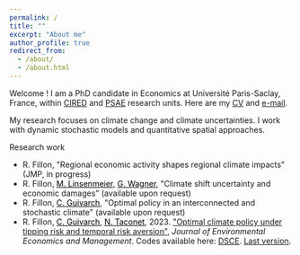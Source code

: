```yaml
---
permalink: /
title: ""
excerpt: "About me"
author_profile: true
redirect_from: 
  - /about/
  - /about.html
---
```


Welcome ! I am a PhD candidate in Economics at Université Paris-Saclay, France, within [CIRED](http://www.centre-cired.fr/en/) and [PSAE](https://www6.versailles-grignon.inrae.fr/psae_eng/) research units. Here are my [CV](https://RomainFillon.github.io/files/academic_CV_2023.pdf) and <a href="mailto:rfillon@protonmail.com">e-mail</a>. 

My research focuses on climate change and climate uncertainties. I work with dynamic stochastic models and quantitative spatial approaches. 

Research work 
+ R. Fillon, "Regional economic activity shapes regional climate impacts" (JMP, in progress)
+ R. Fillon, <a href="https://mlinsenmeier.com/" style="color: black;">M. Linsenmeier</a>, <a href="https://gwagner.com" style="color: black;">G. Wagner</a>, "Climate shift uncertainty and economic damages" (available upon request)
+ R. Fillon, <a href="https://www.centre-cired.fr/celine-guivarch/" style="color: black;">C. Guivarch</a>, "Optimal policy in an interconnected and stochastic climate" (available upon request)
+ R. Fillon, <a href="https://www.centre-cired.fr/celine-guivarch/" style="color: black;">C. Guivarch</a>, <a href="https://www.nicolastaconet.com/home" style="color: black;">N. Taconet</a>, 2023. ["Optimal climate policy under tipping risk and temporal risk aversion"](https://www.sciencedirect.com/science/article/pii/S0095069623000682), *Journal* *of* *Environmental* *Economics* *and* *Management*.
Codes available here: [DSCE](https://github.com/CIRED/DSCE/tree/main). [Last version](https://RomainFillon.github.io/files/editable_paper.pdf).
